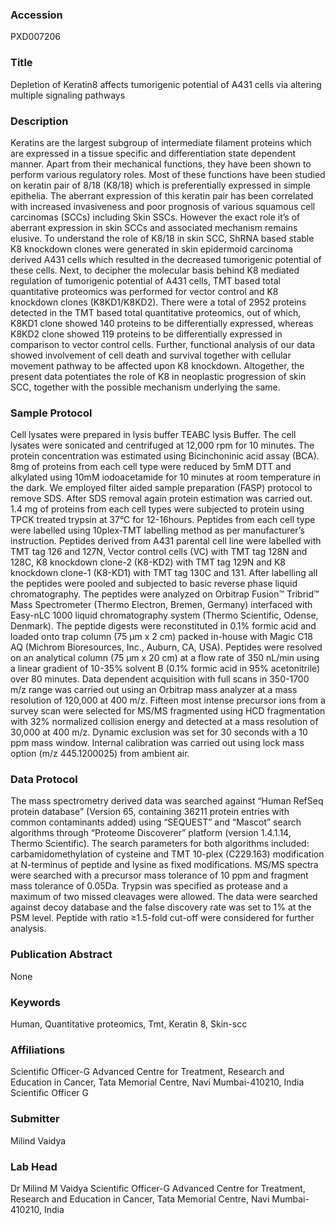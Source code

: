 ### Accession
PXD007206

### Title
Depletion of Keratin8 affects tumorigenic potential of A431 cells via altering multiple signaling pathways

### Description
Keratins are the largest subgroup of intermediate filament proteins which are expressed in a tissue specific and differentiation state dependent manner. Apart from their mechanical functions, they have been shown to perform various regulatory roles. Most of these functions   have been studied on keratin pair of 8/18 (K8/18) which is preferentially expressed in simple epithelia. The aberrant expression of this keratin pair has been correlated with increased invasiveness and poor prognosis of various squamous cell carcinomas (SCCs) including Skin SSCs. However the exact role it’s of aberrant expression in skin SCCs and associated mechanism remains elusive. To understand the role of K8/18 in skin SCC, ShRNA based stable K8 knockdown clones were generated in skin epidermoid carcinoma derived A431 cells which resulted in the decreased tumorigenic potential of these cells. Next, to decipher the molecular basis behind K8 mediated regulation of tumorigenic potential of A431 cells, TMT based total quantitative proteomics was performed for vector control and K8 knockdown clones (K8KD1/K8KD2). There were a total of 2952 proteins detected in the TMT based total quantitative proteomics, out of which, K8KD1 clone showed 140 proteins to be differentially expressed, whereas K8KD2 clone showed 119 proteins to be differentially expressed in comparison to vector control cells. Further, functional analysis of our data showed involvement of cell death and survival together with cellular movement pathway to be affected upon K8 knockdown. Altogether, the present data potentiates the role of K8 in neoplastic progression of skin SCC, together with the possible mechanism underlying the same.

### Sample Protocol
Cell lysates were prepared in lysis buffer TEABC lysis Buffer. The cell lysates were sonicated and centrifuged at 12,000 rpm for 10 minutes. The protein concentration was estimated using Bicinchoninic acid assay (BCA). 8mg of proteins from each cell type were reduced by 5mM DTT and alkylated using 10mM iodoacetamide for 10 minutes at room temperature in the dark. We employed filter aided sample preparation (FASP) protocol to remove SDS. After SDS removal again protein estimation was carried out. 1.4 mg of proteins from each cell types were subjected to protein using TPCK treated trypsin at 37°C for 12-16hours. Peptides from each cell type were labelled using 10plex-TMT labelling method as per manufacturer’s instruction. Peptides derived from A431 parental cell line were labelled with TMT tag 126 and 127N, Vector control cells (VC) with TMT tag 128N and 128C, K8 knockdown clone-2 (K8-KD2) with TMT tag 129N and K8 knockdown clone-1 (K8-KD1) with TMT tag 130C and 131. After labelling all the peptides were pooled and subjected to basic reverse phase liquid chromatography. The peptides were analyzed on Orbitrap Fusion™ Tribrid™ Mass Spectrometer (Thermo Electron, Bremen, Germany) interfaced with Easy-nLC 1000 liquid chromatography system (Thermo Scientific, Odense, Denmark). The peptide digests were reconstituted in 0.1% formic acid and loaded onto trap column (75 µm x 2 cm) packed in-house with Magic C18 AQ (Michrom Bioresources, Inc., Auburn, CA, USA). Peptides were resolved on an analytical column (75 µm x 20 cm) at a flow rate of 350 nL/min using a linear gradient of 10-35% solvent B (0.1% formic acid in 95% acetonitrile) over 80 minutes. Data dependent acquisition with full scans in 350-1700 m/z range was carried out using an Orbitrap mass analyzer at a mass resolution of 120,000 at 400 m/z. Fifteen most intense precursor ions from a survey scan were selected for MS/MS fragmented using HCD fragmentation with 32% normalized collision energy and detected at a mass resolution of 30,000 at 400 m/z. Dynamic exclusion was set for 30 seconds with a 10 ppm mass window. Internal calibration was carried out using lock mass option (m/z 445.1200025) from ambient air.

### Data Protocol
The mass spectrometry derived data was searched against “Human RefSeq protein database” (Version 65, containing 36211 protein entries with common contaminants added) using “SEQUEST” and “Mascot” search algorithms through “Proteome Discoverer” platform (version 1.4.1.14, Thermo Scientific). The search parameters for both algorithms included: carbamidomethylation of cysteine and TMT 10-plex (C229.163) modification at N-terminus of peptide and lysine as fixed modifications. MS/MS spectra were searched with a precursor mass tolerance of 10 ppm and fragment mass tolerance of 0.05Da. Trypsin was specified as protease and a maximum of two missed cleavages were allowed. The data were searched against decoy database and the false discovery rate was set to 1% at the PSM level. Peptide with ratio ≥1.5-fold cut-off were considered for further analysis.

### Publication Abstract
None

### Keywords
Human, Quantitative proteomics, Tmt, Keratin 8, Skin-scc

### Affiliations
Scientific Officer-G Advanced Centre for Treatment, Research and Education in  Cancer, Tata Memorial Centre, Navi Mumbai-410210, India
Scientific Officer G

### Submitter
Milind Vaidya

### Lab Head
Dr Milind M Vaidya
Scientific Officer-G Advanced Centre for Treatment, Research and Education in  Cancer, Tata Memorial Centre, Navi Mumbai-410210, India


